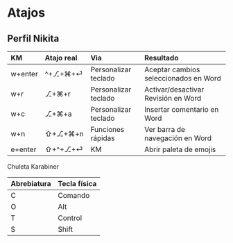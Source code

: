 # Atajos

## Perfil Nikita

| KM | Atajo real | Via | Resultado |
| :--- | :--- | :--- | :--- |
| w+enter | ^+⎇+⌘+⏎ | Personalizar teclado | Aceptar cambios seleccionados en Word |
| w+r | ⎇+⌘+r | Personalizar teclado | Activar/desactivar Revisión en Word |
| w+c | ⎇+⌘+a | Personalizar teclado | Insertar comentario en Word |
| w+n | ⇧+⎇+⌘+n | Funciones rápidas | Ver barra de navegación en Word |
| e+enter | ⇧+^+⎇+⏎ | KM | Abrir paleta de emojis |



Chuleta Karabiner

| Abrebiatura | Tecla física |
| :--- | :--- |
| C | Comando |
| O | Alt |
| T | Control |
| S | Shift |

